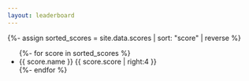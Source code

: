 ```yaml
---
layout: leaderboard
---
```


{%- assign sorted_scores = site.data.scores | sort: "score" | reverse %}

<ul>
  {%- for score in sorted_scores %}
    <li>{{ score.name }} {{ score.score | right:4 }}</li>
  {%- endfor %}
</ul>

